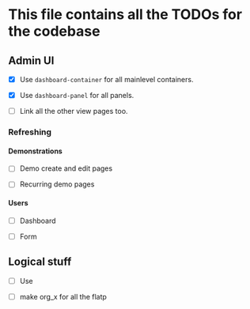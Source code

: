 # This file contains all the TODOs for the codebase

## Admin UI

- [x] Use `dashboard-container` for all mainlevel containers.

- [x] Use `dashboard-panel` for all panels.

- [ ] Link all the other view pages too.

### Refreshing

#### Demonstrations

- [ ] Demo create and edit pages

- [ ] Recurring demo pages

#### Users

- [ ] Dashboard
- [ ] Form


## Logical stuff

- [ ] Use 


- [ ] make org_x for all the flatp